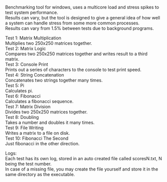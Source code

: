 Benchmarking tool for windows, uses a multicore load and stress spikes to test system performance.\
Results can vary, but the tool is designed to give a general idea of how well a system can handle stress from some more common processes.\
Results can vary from 1.5% between tests due to background programs.

Test 1: Matrix Multiplication\
    Multiplies two 250x250 matrices together.\
Test 2: Matrix Logic\
    Compares two 250x250 matrices together and writes result to a third matrix.\
Test 3: Console Print\
    Prints out a series of characters to the console to test print speed.\
Test 4: String Concatenation\
    Concatenates two strings together many times.\
Test 5: Pi\
    Calculates pi.\
Test 6: Fibonacci\
    Calculates a fibonacci sequence.\
Test 7: Matrix Division\
    Divides two 250x250 matrices together.\
Test 8: Doubling\
 Takes a number and doubles it many times.\
Test 9: File Writing\
    Writes a matrix to a file on disk.\
Test 10: Fibonacci The Second\
    Just fibonacci in the other direction.

Logs:\
Each test has its own log, stored in an auto created file called scoresN.txt, N being the test number.\
In case of a missing file, you may create the file yourself and store it in the same directory as the executable.
